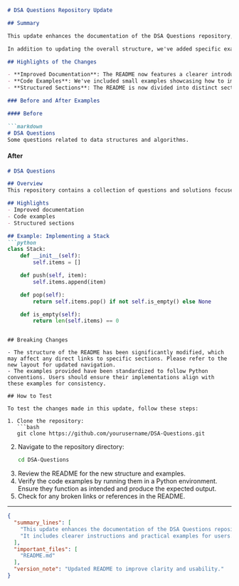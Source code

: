 ```markdown
# DSA Questions Repository Update

## Summary

This update enhances the documentation of the DSA Questions repository, providing clearer instructions and examples for users and contributors. The README now includes a more structured layout, making it easier to navigate and understand the project's purpose. The enhancements aim to improve the onboarding experience for new contributors and assist users in quickly finding the information they need.

In addition to updating the overall structure, we've added specific examples to illustrate how to utilize various data structures and algorithms effectively. This will not only serve as a reference for best practices but also demonstrate the practical application of the concepts discussed in the repository. 

## Highlights of the Changes

- **Improved Documentation**: The README now features a clearer introduction, outlining the purpose and scope of the project.
- **Code Examples**: We've included small examples showcasing how to implement specific data structures and algorithms. This will help users understand the practical applications of the questions provided.
- **Structured Sections**: The README is now divided into distinct sections for better readability, including installation instructions, usage, and contribution guidelines.

### Before and After Examples

#### Before

```markdown
# DSA Questions
Some questions related to data structures and algorithms.
```

#### After

```markdown
# DSA Questions

## Overview
This repository contains a collection of questions and solutions focused on Data Structures and Algorithms (DSA).

## Highlights
- Improved documentation
- Code examples
- Structured sections

## Example: Implementing a Stack
```python
class Stack:
    def __init__(self):
        self.items = []

    def push(self, item):
        self.items.append(item)

    def pop(self):
        return self.items.pop() if not self.is_empty() else None

    def is_empty(self):
        return len(self.items) == 0
```
```

## Breaking Changes

- The structure of the README has been significantly modified, which may affect any direct links to specific sections. Please refer to the new layout for updated navigation.
- The examples provided have been standardized to follow Python conventions. Users should ensure their implementations align with these examples for consistency.

## How to Test

To test the changes made in this update, follow these steps:

1. Clone the repository:
   ```bash
   git clone https://github.com/yourusername/DSA-Questions.git
   ```
2. Navigate to the repository directory:
   ```bash
   cd DSA-Questions
   ```
3. Review the README for the new structure and examples.
4. Verify the code examples by running them in a Python environment. Ensure they function as intended and produce the expected output.
5. Check for any broken links or references in the README.

---

```json
{
  "summary_lines": [
    "This update enhances the documentation of the DSA Questions repository.",
    "It includes clearer instructions and practical examples for users."
  ],
  "important_files": [
    "README.md"
  ],
  "version_note": "Updated README to improve clarity and usability."
}
```
```